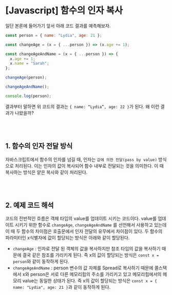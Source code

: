 # **[Javascript] 함수의 인자 복사**

일단 본론에 들어가기 앞서 아래 코드 결과를 예측해보자.

```jsx
const person = { name: "Lydia", age: 21 };

const changeAge = (x = { ...person }) => (x.age += 1);

const changeAgeAndName = (x = { ...person }) => {
  x.age += 1;
  x.name = "Sarah";
};

changeAge(person);

changeAgeAndName();

console.log(person);
```

결과부터 말하면 위 코드의 결과는 `{ name: “Lydia”, age: 22 }`가 된다.
왜 이런 결과가 나왔을까?

<br>
<br>

## **1. 함수의 인자 전달 방식**

자바스크립트에서 함수의 인자를 넘길 때, 인자는 `값에 의한 전달(pass by value)` 방식으로 처리된다. 이는 인자의 값이 복사되어 함수 내부로 전달되는 것을 의미한다. 이 때 복사하는 방식은 얕은 복사와 같이 처리된다.

<br>
<br>

## **2. 예제 코드 해석**

코드의 전반적인 흐름은 객체 타입의 value를 업데이트 시키는 코드이다.
value를 업데이트 시키기 위한 함수로 `changeAge`, `changeAgeAndName` 를 선언해서 사용하고 있는데 이 때 두 함수의 차이점은 호출문에서 인자 전달의 유무에서 차이점이 있다. 두 함수의 파라미터인 x식별자에 값이 할당되는 방식은 아래와 같이 할당된다.

- `changeAge` : 인자로 전달 된 객체의 값을 복사하지만 참조 타입의 값을 복사하기 때문에 결국 같은 참조를 가리키게 된다. 즉 x의 값이 할당되는 방식은 `const x = person`와 같이 동작하게 된다.
- `changeAgeAndName` : person 변수의 값 자체를 Spread로 복사하기 때문에 콜스택에서 x와 person은 서로 다른 메모리힙의 주소를 가리키고 있고 메모리힙에서의 메모리 value는 동일한 상태가 된다. 즉 x의 값이 할당되는 방식은 `const x = { name: "Lydia", age: 21 }`과 같이 동작하게 된다.

<br>
